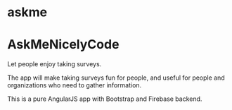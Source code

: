 askme
=====

# AskMeNicelyCode


Let people enjoy taking surveys. 

The app will make taking surveys fun for people, and useful for people and organizations who need to gather information. 

This is a pure AngularJS app with Bootstrap and Firebase backend. 
